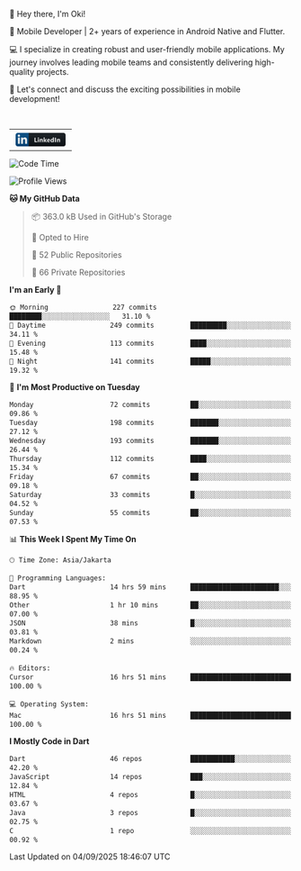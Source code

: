 <p>
 👋 Hey there, I'm Oki!

🚀 Mobile Developer | 2+ years of experience in Android Native and Flutter.

💻 I specialize in creating robust and user-friendly mobile applications. My journey involves leading mobile teams and consistently delivering high-quality projects.

🔗 Let's connect and discuss the exciting possibilities in mobile development!

<br>

<table style="border:none; border-collapse:collapse; cellspacing:0; cellpadding:0">
    <tr>
        <td>
           <a href="https://www.linkedin.com/in/oki-6ba305173/" target="_blank">
              <img src="https://github.com/inisialkey/inisialkey/blob/main/assets/linkedin.svg" alt="LinkedIn" style="vertical-align:top; margin:4px" height=24>
          </a>
        </td>
    </tr>
</table>

<!-- <br>

<!--START_SECTION:waka-->
![Code Time](http://img.shields.io/badge/Code%20Time-1%2C456%20hrs%205%20mins-blue)

![Profile Views](http://img.shields.io/badge/Profile%20Views-0-blue)

**🐱 My GitHub Data** 

> 📦 363.0 kB Used in GitHub's Storage 
 > 
> 💼 Opted to Hire
 > 
> 📜 52 Public Repositories 
 > 
> 🔑 66 Private Repositories 
 > 
**I'm an Early 🐤** 

```text
🌞 Morning                227 commits         ████████░░░░░░░░░░░░░░░░░   31.10 % 
🌆 Daytime                249 commits         █████████░░░░░░░░░░░░░░░░   34.11 % 
🌃 Evening                113 commits         ████░░░░░░░░░░░░░░░░░░░░░   15.48 % 
🌙 Night                  141 commits         █████░░░░░░░░░░░░░░░░░░░░   19.32 % 
```
📅 **I'm Most Productive on Tuesday** 

```text
Monday                   72 commits          ██░░░░░░░░░░░░░░░░░░░░░░░   09.86 % 
Tuesday                  198 commits         ███████░░░░░░░░░░░░░░░░░░   27.12 % 
Wednesday                193 commits         ███████░░░░░░░░░░░░░░░░░░   26.44 % 
Thursday                 112 commits         ████░░░░░░░░░░░░░░░░░░░░░   15.34 % 
Friday                   67 commits          ██░░░░░░░░░░░░░░░░░░░░░░░   09.18 % 
Saturday                 33 commits          █░░░░░░░░░░░░░░░░░░░░░░░░   04.52 % 
Sunday                   55 commits          ██░░░░░░░░░░░░░░░░░░░░░░░   07.53 % 
```


📊 **This Week I Spent My Time On** 

```text
🕑︎ Time Zone: Asia/Jakarta

💬 Programming Languages: 
Dart                     14 hrs 59 mins      ██████████████████████░░░   88.95 % 
Other                    1 hr 10 mins        ██░░░░░░░░░░░░░░░░░░░░░░░   07.00 % 
JSON                     38 mins             █░░░░░░░░░░░░░░░░░░░░░░░░   03.81 % 
Markdown                 2 mins              ░░░░░░░░░░░░░░░░░░░░░░░░░   00.24 % 

🔥 Editors: 
Cursor                   16 hrs 51 mins      █████████████████████████   100.00 % 

💻 Operating System: 
Mac                      16 hrs 51 mins      █████████████████████████   100.00 % 
```

**I Mostly Code in Dart** 

```text
Dart                     46 repos            ███████████░░░░░░░░░░░░░░   42.20 % 
JavaScript               14 repos            ███░░░░░░░░░░░░░░░░░░░░░░   12.84 % 
HTML                     4 repos             █░░░░░░░░░░░░░░░░░░░░░░░░   03.67 % 
Java                     3 repos             █░░░░░░░░░░░░░░░░░░░░░░░░   02.75 % 
C                        1 repo              ░░░░░░░░░░░░░░░░░░░░░░░░░   00.92 % 
```




 Last Updated on 04/09/2025 18:46:07 UTC
<!--END_SECTION:waka-->